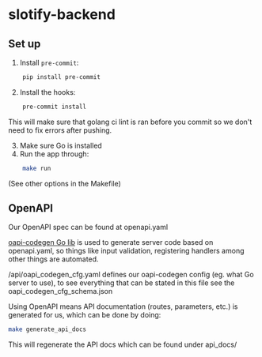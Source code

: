 # slotify-backend

## Set up

1. Install `pre-commit`:

```bash
    pip install pre-commit
```

2. Install the hooks:

```bash
    pre-commit install
```

This will make sure that golang ci lint is ran before you commit so we don't need to
fix errors after pushing.

3. Make sure Go is installed
4. Run the app through:

```bash
    make run
```

(See other options in the Makefile)

## OpenAPI

Our OpenAPI spec can be found at openapi.yaml

[oapi-codegen Go lib](https://github.com/oapi-codegen/oapi-codegen) is used to generate server code
based on openapi.yaml, so things like input validation, registering handlers among other things are
automated.

/api/oapi_codegen_cfg.yaml defines our oapi-codegen config (eg. what Go server to use), to see everything that can be stated in this file see the oapi_codegen_cfg_schema.json

Using OpenAPI means API documentation (routes, parameters, etc.) is generated for us, which can be done by doing:

```bash
make generate_api_docs
```

This will regenerate the API docs which can be found under api_docs/
